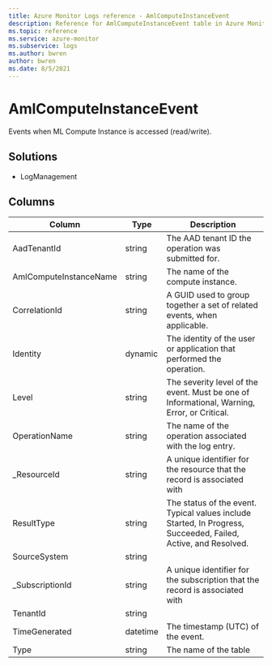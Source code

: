 ```yaml
---
title: Azure Monitor Logs reference - AmlComputeInstanceEvent
description: Reference for AmlComputeInstanceEvent table in Azure Monitor Logs.
ms.topic: reference
ms.service: azure-monitor
ms.subservice: logs
ms.author: bwren
author: bwren
ms.date: 8/5/2021
---
```


# AmlComputeInstanceEvent

 Events when ML Compute Instance is accessed (read/write).

## Solutions

- LogManagement




## Columns

|Column|Type|Description|
|---|---|---|
|AadTenantId|string|The AAD tenant ID the operation was submitted for.|
|AmlComputeInstanceName|string|The name of the compute instance.|
|CorrelationId|string|A GUID used to group together a set of related events, when applicable.|
|Identity|dynamic|The identity of the user or application that performed the operation.|
|Level|string|The severity level of the event. Must be one of Informational, Warning, Error, or Critical.|
|OperationName|string|The name of the operation associated with the log entry.|
|_ResourceId|string|A unique identifier for the resource that the record is associated with|
|ResultType|string|The status of the event. Typical values include Started, In Progress, Succeeded, Failed, Active, and Resolved.|
|SourceSystem|string||
|_SubscriptionId|string|A unique identifier for the subscription that the record is associated with|
|TenantId|string||
|TimeGenerated|datetime|The timestamp (UTC) of the event.|
|Type|string|The name of the table|

